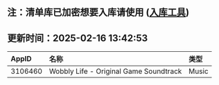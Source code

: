 ## 注：清单库已加密想要入库请使用 ([入库工具](https://github.com/BlankTMing/ManifestAutoUpdate/releases))

## 更新时间：2025-02-16 13:42:53
| AppID | 名称 | 类型  |
| :-------------------- | :----------------------------- | :----------- |
| 3106460 | Wobbly Life - Original Game Soundtrack| Music |
